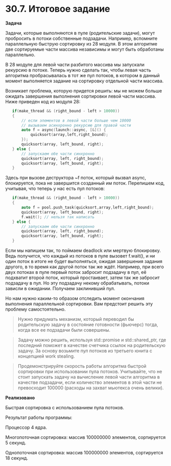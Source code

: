 # 30.7. Итоговое задание

**Задача**

Задачи, которые выполняются в пуле (родительские задачи), могут пробросить в потоки собственные подзадачи. Например, вспомните параллельную быструю сортировку из 28 модуля. В этом алгоритме две сортируемые части массива независимы и могут быть обработаны параллельно.

В 28 модуле для левой части разбитого массива мы запускали рекурсию в потоке. Теперь нужно сделать так, чтобы левая часть алгоритма пробрасывалась в тот же пул потоков, в котором в данный момент выполняется задание на сортировку отдельной части массива.

Возникает проблема, которую придется решить: мы не можем больше ожидать завершения выполнения сортировки левой части массива. Ниже приведен код из модуля 28: 

```cpp
   if(make_thread && (right_bound - left > 10000))
   {
       // если элементов в левой части больше чем 10000
       // вызываем асинхронно рекурсию для правой части
       auto f = async(launch::async, [&]() {
           quicksort(array,left,right_bound);
       });
       quicksort(array, left_bound, right);
   } else {
       // запускаем обе части синхронно
       quicksort(array, left, right_bound);
       quicksort(array, left_bound, right);
   }
```

Здесь при вызове деструктора ~f поток, который вызвал async, блокируется, пока не завершится созданный им поток. Перепишем код, учитывая, что теперь у нас есть пул потоков:

```cpp
   if(make_thread && (right_bound - left > 10000))
   {
       auto f = pool.push_task(quicksort,array,left,right_bound);
       quicksort(array, left_bound, right);
       f.wait(); // нельзя так написать
   } else {
       // запускаем обе части синхронно
       quicksort(array, left, right_bound);
       quicksort(array, left_bound, right);
   }
```
Если мы напишем так, то поймаем deadlock или мертвую блокировку. Ведь получится, что каждый из потоков в пуле вызовет f.wait(), и ни один поток в итоге не будет выполняться, ожидая завершения задания другого, в то время как другой поток так же ждёт. Например, при всего двух потоках в пуле первый поток забросит подзадачу в пул, её подхватит второй поток, который простаивает, затем так же забросит подзадачу в пул. Но эту подзадачу некому обрабатывать, потоки зависли в ожидании. Получаем заклинивший пул.

Но нам нужно каким-то образом отследить момент окончания выполнения параллельной сортировки. Вам предстоит решить эту проблему самостоятельно.

>Нужно придумать механизм, который переводил бы родительскую задачу в состояние готовности (фьючерс) тогда, когда все ее подзадачи были совершены.

>Задачу можно решить, используя std::promise и std::shared_ptr, где последний поможет в качестве счетчика ссылок на родительскую задачу. За основу возьмите пул потоков из третьего юнита с концепцией work stealing.

>Продемонстрируйте скорость работы алгоритма быстрой сортировки при использовании пула потоков. Учитывайте, что не стоит запускать задачу на вычисление левой части алгоритма в качестве подзадачи, если количество элементов в этой части не превосходит 100000 (расходы на захват мьютекса очень велики).

**Реализовано**

Быстрая сортировка с использованием пула потоков.

Результат работы программы:

Процессор 4 ядра.

Многопоточная сортировка: массив 100000000 элементов, сортируется 5 секунд.

Однопоточная сортировка: массив 100000000 элементов, сортируется 18 секунд.